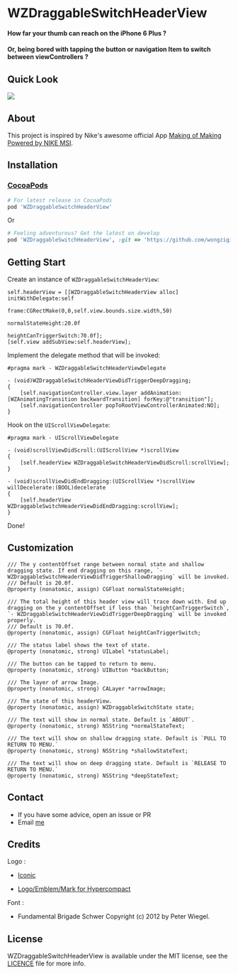 # WZDraggableSwitchHeaderView

#### How far your thumb can reach on the iPhone 6 Plus ?

#### Or, being bored with tapping the button or navigation Item to switch between viewControllers ?


## Quick Look

![](./GIF/WZAnimatingTransition.gif)

## About
This project is inspired by Nike's awesome official App [Making of Making Powered by NIKE MSI](https://itunes.apple.com/us/app/making-making-powered-by-nike/id662227880?mt=8).

## Installation
### [CocoaPods](http://cocoapods.org/)

````ruby
# For latest release in CocoaPods
pod 'WZDraggableSwitchHeaderView'
````

Or

````ruby
# Feeling adventurous? Get the latest on develop
pod 'WZDraggableSwitchHeaderView', :git => 'https://github.com/wongzigii/WZDraggableSwitchHeaderView.git', :branch => 'master'
````

## Getting Start

Create an instance of `WZDraggableSwitchHeaderView`:

````objc	
self.headerView = [[WZDraggableSwitchHeaderView alloc] initWithDelegate:self
                                                                      frame:CGRectMake(0,0,self.view.bounds.size.width,50)
                                                          normalStateHeight:20.0f
                                                     heightCanTriggerSwitch:70.0f];
[self.view addSubView:self.headerView];           
````

Implement the delegate method that will be invoked:

````objc
#pragma mark - WZDraggableSwitchHeaderViewDelegate

- (void)WZDraggableSwitchHeaderViewDidTriggerDeepDragging;
{
    [self.navigationController.view.layer addAnimation:[WZAnimatingTransition backwardTransition] forKey:@"transition"];
    [self.navigationController popToRootViewControllerAnimated:NO];
}
````

Hook on the `UIScrollViewDelegate`:

````objc
#pragma mark - UIScrollViewDelegate

- (void)scrollViewDidScroll:(UIScrollView *)scrollView
{
    [self.headerView WZDraggableSwitchHeaderViewDidScroll:scrollView];
}

- (void)scrollViewDidEndDragging:(UIScrollView *)scrollView willDecelerate:(BOOL)decelerate
{
    [self.headerView WZDraggableSwitchHeaderViewDidEndDragging:scrollView];
}
````

Done!       
        
## Customization

````objc
/// The y contentOffset range between normal state and shallow dragging state. If end dragging on this range, `- WZDraggableSwitchHeaderViewDidTriggerShallowDragging` will be invoked.
/// Default is 20.0f.
@property (nonatomic, assign) CGFloat normalStateHeight;

/// The total height of this header view will trace down with. End up dragging on the y contentOffset if less than `heightCanTriggerSwitch`, `- WZDraggableSwitchHeaderViewDidTriggerDeepDragging` will be invoked properly.
/// Default is 70.0f.
@property (nonatomic, assign) CGFloat heightCanTriggerSwitch;

/// The status label shows the text of state.
@property (nonatomic, strong) UILabel *statusLabel;

/// The button can be tapped to return to menu.
@property (nonatomic, strong) UIButton *backButton;

/// The layer of arrow Image.
@property (nonatomic, strong) CALayer *arrowImage;

/// The state of this headerView.
@property (nonatomic, assign) WZDraggableSwitchState state;

/// The text will show in normal state. Default is `ABOUT`.
@property (nonatomic, strong) NSString *normalStateText;

/// The text will show on shallow dragging state. Default is `PULL TO RETURN TO MENU.`
@property (nonatomic, strong) NSString *shallowStateText;

/// The text will show on deep dragging state. Default is `RELEASE TO RETURN TO MENU.`
@property (nonatomic, strong) NSString *deepStateText; 
````

## Contact
- If you have some advice, open an issue or PR
- Email [me](mailto:wongzigii@outlook.com)

## Credits

Logo : 

- [Iconic](https://github.com/somerandomdude/Iconic)

- [Logo/Emblem/Mark for Hypercompact](https://dribbble.com/shots/197202-Logo-Emblem-Mark-for-Hypercompact?list=searches&offset=4)

Font : 

- Fundamental Brigade Schwer Copyright (c) 2012  by Peter Wiegel.

## License
WZDraggableSwitchHeaderView is available under the MIT license, see the [LICENCE](./LICENSE) file for more info.
